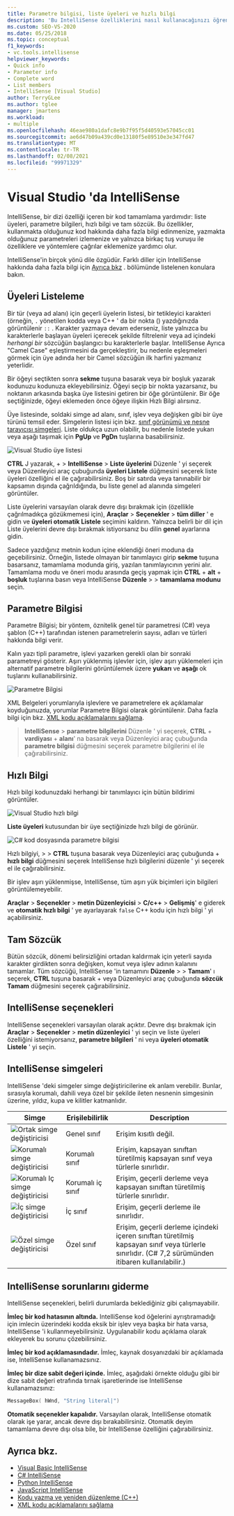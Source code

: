 ```yaml
---
title: Parametre bilgisi, liste üyeleri ve hızlı bilgi
description: 'Bu IntelliSense özelliklerini nasıl kullanacağınızı öğrenin: liste üyeleri, parametre bilgileri, hızlı bilgi ve tüm kelime.'
ms.custom: SEO-VS-2020
ms.date: 05/25/2018
ms.topic: conceptual
f1_keywords:
- vc.tools.intellisense
helpviewer_keywords:
- Quick info
- Parameter info
- Complete word
- List members
- IntelliSense [Visual Studio]
author: TerryGLee
ms.author: tglee
manager: jmartens
ms.workload:
- multiple
ms.openlocfilehash: 46eae980a1dafc8e9b7f95f5d40593e57045cc01
ms.sourcegitcommit: ae6d47b09a439cd0e13180f5e89510e3e347fd47
ms.translationtype: MT
ms.contentlocale: tr-TR
ms.lasthandoff: 02/08/2021
ms.locfileid: "99971329"
---
```

# <a name="intellisense-in-visual-studio"></a>Visual Studio 'da IntelliSense

IntelliSense, bir dizi özelliği içeren bir kod tamamlama yardımıdır: liste üyeleri, parametre bilgileri, hızlı bilgi ve tam sözcük. Bu özellikler, kullanmakta olduğunuz kod hakkında daha fazla bilgi edinmenize, yazmakta olduğunuz parametreleri izlemenize ve yalnızca birkaç tuş vuruşu ile özelliklere ve yöntemlere çağrılar eklemenize yardımcı olur.

IntelliSense'in birçok yönü dile özgüdür. Farklı diller için IntelliSense hakkında daha fazla bilgi için [Ayrıca bkz](#see-also) . bölümünde listelenen konulara bakın.

## <a name="list-members"></a>Üyeleri Listeleme

Bir tür (veya ad alanı) için geçerli üyelerin listesi, bir tetikleyici karakteri (örneğin, `.` yönetilen kodda veya C++ ' da bir nokta () yazdığınızda görüntülenir `::` . Karakter yazmaya devam ederseniz, liste yalnızca bu karakterlerle başlayan üyeleri içerecek şekilde filtrelenir veya ad içindeki *herhangi bir* sözcüğün başlangıcı bu karakterlerle başlar. IntelliSense Ayrıca "Camel Case" eşleştirmesini da gerçekleştirir, bu nedenle eşleşmeleri görmek için üye adında her bir Camel sözcüğün ilk harfini yazmanız yeterlidir.

Bir öğeyi seçtikten sonra **sekme** tuşuna basarak veya bir boşluk yazarak kodunuzu kodunuza ekleyebilirsiniz. Öğeyi seçip bir nokta yazarsanız, bu noktanın arkasında başka üye listesini getiren bir öğe görüntülenir. Bir öğe seçtiğinizde, öğeyi eklemeden önce öğeye ilişkin Hızlı Bilgi alırsınız.

Üye listesinde, soldaki simge ad alanı, sınıf, işlev veya değişken gibi bir üye türünü temsil eder. Simgelerin listesi için bkz. [sınıf görünümü ve nesne tarayıcısı simgeleri](../ide/class-view-and-object-browser-icons.md). Liste oldukça uzun olabilir, bu nedenle listede yukarı veya aşağı taşımak için **PgUp** ve **PgDn** tuşlarına basabilirsiniz.

![Visual Studio üye listesi](../ide/media/vs2015_intellisense.png)

**CTRL** J yazarak,  +    >  **IntelliSense**  >  **Liste üyelerini** Düzenle ' yi seçerek veya Düzenleyici araç çubuğunda **üyeleri Listele** düğmesini seçerek liste üyeleri özelliğini el ile çağırabilirsiniz. Boş bir satırda veya tanınabilir bir kapsamın dışında çağrıldığında, bu liste genel ad alanında simgeleri görüntüler.

Liste üyelerini varsayılan olarak devre dışı bırakmak için (özellikle çağrılmadıkça gözükmemesi için), **Araçlar**  >  **Seçenekler**  >  **tüm diller** ' e gidin ve **üyeleri otomatik Listele** seçimini kaldırın. Yalnızca belirli bir dil için Liste üyelerini devre dışı bırakmak istiyorsanız bu dilin **genel** ayarlarına gidin.

Sadece yazdığınız metnin kodun içine eklendiği öneri moduna da geçebilirsiniz. Örneğin, listede olmayan bir tanımlayıcı girip **sekme** tuşuna basarsanız, tamamlama modunda giriş, yazılan tanımlayıcının yerini alır. Tamamlama modu ve öneri modu arasında geçiş yapmak için **CTRL** + **alt** + **boşluk** tuşlarına basın veya IntelliSense **Düzenle**  >    >  **tamamlama modunu** seçin.

## <a name="parameter-info"></a>Parametre Bilgisi

Parametre Bilgisi; bir yöntem, öznitelik genel tür parametresi (C#) veya şablon (C++) tarafından istenen parametrelerin sayısı, adları ve türleri hakkında bilgi verir.

Kalın yazı tipli parametre, işlevi yazarken gerekli olan bir sonraki parametreyi gösterir. Aşırı yüklenmiş işlevler için, işlev aşırı yüklemeleri için alternatif parametre bilgilerini görüntülemek üzere **yukarı** ve **aşağı** ok tuşlarını kullanabilirsiniz.

![Parametre Bilgisi](../ide/media/vs2015_param_info.png)

XML Belgeleri yorumlarıyla işlevlere ve parametrelere ek açıklamalar koyduğunuzda, yorumlar Parametre Bilgisi olarak görüntülenir. Daha fazla bilgi için bkz. [XML kodu açıklamalarını sağlama](reference/generate-xml-documentation-comments.md).

  >  **IntelliSense**  >  **parametre bilgilerini** Düzenle ' yi seçerek, **CTRL** + **vardiyası** + **alanı**' na basarak veya Düzenleyici araç çubuğunda **parametre bilgisi** düğmesini seçerek parametre bilgilerini el ile çağırabilirsiniz.

## <a name="quick-info"></a>Hızlı Bilgi

Hızlı bilgi kodunuzdaki herhangi bir tanımlayıcı için bütün bildirimi görüntüler.

![Visual Studio hızlı bilgi](../ide/media/vs2015_quick_info.png)

**Liste üyeleri** kutusundan bir üye seçtiğinizde hızlı bilgi de görünür.

![C&#35; kod dosyasında parametre bilgisi](../ide/media/vs2015_paraminfo.png)

Hızlı bilgiyi,   >    >  **CTRL** tuşuna basarak veya Düzenleyici araç çubuğunda +  **hızlı bilgi** düğmesini seçerek IntelliSense hızlı bilgilerini düzenle ' yi seçerek el ile çağırabilirsiniz.

Bir işlev aşırı yüklenmişse, IntelliSense, tüm aşırı yük biçimleri için bilgileri görüntülemeyebilir.

**Araçlar**  >  **Seçenekler**  >  **metin Düzenleyicisi**  >  **C/c++**  >  **Gelişmiş**' e giderek ve **otomatik hızlı bilgi** ' ye ayarlayarak `false` C++ kodu için hızlı bilgi ' yi açabilirsiniz.

## <a name="complete-word"></a>Tam Sözcük

Bütün sözcük, dönemi belirsizliğini ortadan kaldırmak için yeterli sayıda karakter girdikten sonra değişken, komut veya işlev adının kalanını tamamlar. Tüm sözcüğü, IntelliSense 'in tamamını **Düzenle**  >    >  **Tamam**' ı seçerek, **CTRL** tuşuna basarak + veya Düzenleyici araç çubuğunda **sözcük Tamam** düğmesini seçerek çağırabilirsiniz.

## <a name="intellisense-options"></a>IntelliSense seçenekleri

IntelliSense seçenekleri varsayılan olarak açıktır. Devre dışı bırakmak için **Araçlar**  >  **Seçenekler**  >  **metin düzenleyici** ' yi seçin ve liste üyeleri özelliğini istemiyorsanız, **parametre bilgileri** ' ni veya **üyeleri otomatik Listele** ' yi seçin.

## <a name="intellisense-icons"></a>IntelliSense simgeleri
IntelliSense 'deki simgeler simge değiştiricilerine ek anlam verebilir. Bunlar, sırasıyla korumalı, dahili veya özel bir şekilde ileten nesnenin simgesinin üzerine, yıldız, kupa ve kilitler katmanlıdır.

|    Simge    |    Erişilebilirlik    |    Description    |
|------------|--------------------------------|------------------------------------------------------------------------------------------------------------------------------------------------------|
| ![Ortak simge değiştiricisi](../ide/media/intellisensePublicNoModifier.png)       |    Genel sınıf    |    Erişim kısıtlı değil.   |
| ![Korumalı simge değiştiricisi](../ide/media/intellisenseProtectedModifier.png)       |    Korumalı sınıf    |    Erişim, kapsayan sınıftan türetilmiş kapsayan sınıf veya türlerle sınırlıdır.    |
| ![Korumalı Iç simge değiştiricisi](../ide/media/intellisenseProtectedInternalModifier.png)       |    Korumalı iç sınıf    |    Erişim, geçerli derleme veya kapsayan sınıftan türetilmiş türlerle sınırlıdır.    |
| ![İç simge değiştiricisi](../ide/media/intellisenseInternalModifier.png)       |    İç sınıf    |    Erişim, geçerli derleme ile sınırlıdır.    |
|![Özel simge değiştiricisi](../ide/media/intellisensePrivateModifier.png)        |    Özel sınıf    |    Erişim, geçerli derleme içindeki içeren sınıftan türetilmiş kapsayan sınıf veya türlerle sınırlıdır. (C# 7,2 sürümünden itibaren kullanılabilir.)    |

## <a name="troubleshoot-intellisense"></a>IntelliSense sorunlarını giderme

IntelliSense seçenekleri, belirli durumlarda beklediğiniz gibi çalışmayabilir.

**İmleç bir kod hatasının altında.** IntelliSense kod öğelerini ayrıştıramadığı için imlecin üzerindeki kodda eksik bir işlev veya başka bir hata varsa, IntelliSense 'i kullanmeyebilirsiniz. Uygulanabilir kodu açıklama olarak ekleyerek bu sorunu çözebilirsiniz.

**İmleç bir kod açıklamasındadır.** İmleç, kaynak dosyanızdaki bir açıklamada ise, IntelliSense kullanamazsınız.

**İmleç bir dize sabit değeri içinde.** İmleç, aşağıdaki örnekte olduğu gibi bir dize sabit değeri etrafında tırnak işaretlerinde ise IntelliSense kullanamazsınız:

```cpp
MessageBox( hWnd, "String literal|")
```

**Otomatik seçenekler kapalıdır.** Varsayılan olarak, IntelliSense otomatik olarak işe yarar, ancak devre dışı bırakabilirsiniz. Otomatik deyim tamamlama devre dışı olsa bile, bir IntelliSense özelliğini çağırabilirsiniz.

## <a name="see-also"></a>Ayrıca bkz.

- [Visual Basic IntelliSense](../ide/visual-basic-specific-intellisense.md)
- [C# IntelliSense](../ide/visual-csharp-intellisense.md)
- [Python IntelliSense](../python/editing-python-code-in-visual-studio.md#intellisense)
- [JavaScript IntelliSense](../ide/javascript-intellisense.md)
- [Kodu yazma ve yeniden düzenleme (C++)](/cpp/ide/writing-and-refactoring-code-cpp)
- [XML kodu açıklamalarını sağlama](reference/generate-xml-documentation-comments.md)
